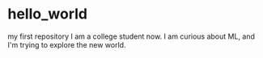 # hello_world
my first repository
I am a college student now.
I am curious about ML, and I'm trying to explore the new world.
